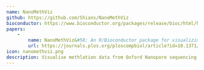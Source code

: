 ```yaml
---
name: NanoMethViz
github: https://github.com/Shians/NanoMethViz
bioconductor: https://www.bioconductor.org/packages/release/bioc/html/NanoMethViz.html
papers:
    - 
        name: NanoMethViz&#58; An R/Bioconductor package for visualizing long-read methylation data
        url: https://journals.plos.org/ploscompbiol/article?id=10.1371/journal.pcbi.1009524
icon: nanomethviz.png
description: Visualise methlation data from Oxford Nanopore sequencing
---
```

